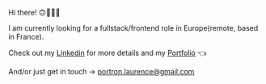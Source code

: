 Hi there! 🙃🦸🏻‍♀️

I am currently looking for a fullstack/frontend role in Europe(remote, based in France).

Check out my [Linkedin](https://www.linkedin.com/in/laurence-portron-7966b3138/) for more details and my [Portfolio](www.portfolio.laurenceportron.com) 👈

And/or just get in touch -> portron.laurence@gmail.com

